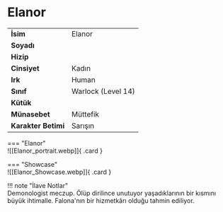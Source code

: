 # Elanor   
  
<div class="grid" markdown>  
  
|  |  |  
|---|---|  
| **İsim** | Elanor |  
| **Soyadı** |  |  
| **Hizip** |  |  
| **Cinsiyet** | Kadın |  
| **Irk** | Human |  
| **Sınıf** | Warlock (Level 14) |  
| **Kütük** |  |  
| **Münasebet** | Müttefik |  
| **Karakter Betimi** | Sarışın |  
  
  
=== "Elanor"  
	![[Elanor_portrait.webp]]{ .card }  
  
=== "Showcase"  
	![[Elanor_Showcase.webp]]{ .card }  
  
</div>  
  
!!! note "İlave Notlar"  
	Demonologist meczup. Ölüp dirilince unutuyor yaşadıklarının bir kısmını büyük ihtimalle. Falona'nın bir hizmetkârı olduğu tahmin ediliyor.  
